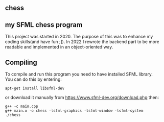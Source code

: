 ## chess
## my SFML chess program

This project was started in 2020. The purpose of this was to enhance my coding skills(and have fun ;]). In 2022 I rewrote the backend part to be more readable and implemented in an object-oriented way. 

## Compiling
To compile and run this program you need to have installed SFML library.
You can do this by entering:
```
apt-get install libsfml-dev
```
or download it manually from https://www.sfml-dev.org/download.php
then:  
```
g++ -c main.cpp  
g++ main.o -o chess -lsfml-graphics -lsfml-window -lsfml-system  
./chess
```
